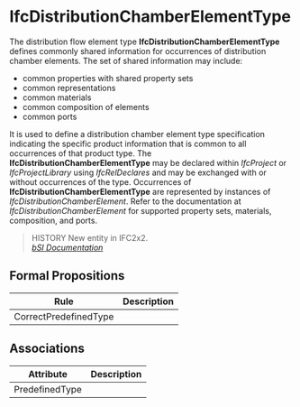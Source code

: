 IfcDistributionChamberElementType
=================================
The distribution flow element type **IfcDistributionChamberElementType**
defines commonly shared information for occurrences of distribution chamber
elements. The set of shared information may include:  
  
* common properties with shared property sets  
* common representations  
* common materials  
* common composition of elements  
* common ports  
  
It is used to define a distribution chamber element type specification
indicating the specific product information that is common to all occurrences
of that product type. The **IfcDistributionChamberElementType** may be
declared within _IfcProject_ or _IfcProjectLibrary_ using _IfcRelDeclares_ and
may be exchanged with or without occurrences of the type. Occurrences of
**IfcDistributionChamberElementType** are represented by instances of
_IfcDistributionChamberElement_. Refer to the documentation at
_IfcDistributionChamberElement_ for supported property sets, materials,
composition, and ports.  
  
> HISTORY  New entity in IFC2x2.  
[ _bSI
Documentation_](https://standards.buildingsmart.org/IFC/DEV/IFC4_2/FINAL/HTML/schema/ifcsharedbldgserviceelements/lexical/ifcdistributionchamberelementtype.htm)


Formal Propositions
-------------------
| Rule                  | Description   |
|-----------------------|---------------|
| CorrectPredefinedType |               |

Associations
------------
| Attribute      | Description   |
|----------------|---------------|
| PredefinedType |               |

